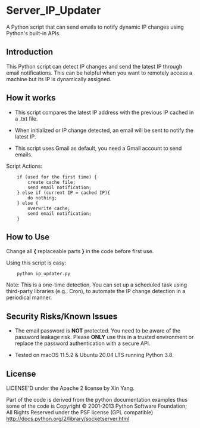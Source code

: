 # Server_IP_Updater
 A Python script that can send emails to notify dynamic IP changes using Python's built-in APIs.

## Introduction

This Python script can detect IP changes and send the latest IP through email notifications. This can be helpful when you want to remotely access a machine but its IP is dynamically assigned.

## How it works

- This script compares the latest IP address with the previous IP cached in a .txt file.  

- When initialized or IP change detected, an email will be sent to notify the latest IP.

- This script uses Gmail as default, you need a Gmail account to send emails.

Script Actions:  

        if (used for the first time) {
            create cache file;
            send email notification;
        } else if (current IP = cached IP){
            do nothing;
        } else {
            overwrite cache;
            send email notification;
        }


## How to Use

Change all **{** replaceable parts **}** in the code before first use.

Using this script is easy:

        python ip_updater.py    
Note: This is a one-time detection. You can set up a scheduled task using third-party libraries (e.g., Cron), to automate the IP change detection in a periodical manner.  

## Security Risks/Known Issues

- The email password is **NOT** protected. You need to be aware of the password leakage risk. Please **ONLY** use this in a trusted environment or replace the password authentication with a secure API.

- Tested on macOS 11.5.2 & Ubuntu 20.04 LTS running Python 3.8.

## License

LICENSE'D under the Apache 2 license by Xin Yang.

Part of the code is derived from the python documentation examples thus some of the code is Copyright © 2001-2013 Python Software Foundation; All Rights Reserved under the PSF license (GPL compatible) http://docs.python.org/2/library/socketserver.html
